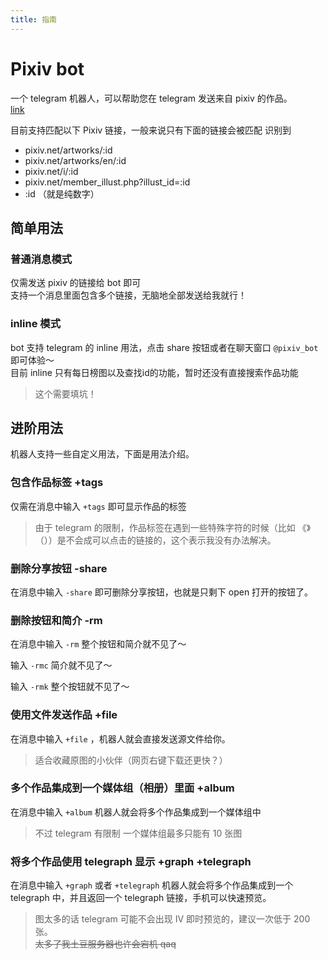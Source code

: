 ```yaml
---
title: 指南
---
```

# Pixiv bot
一个 telegram 机器人，可以帮助您在 telegram 发送来自 pixiv 的作品。  
[link](https://t.me/pixiv_bot)  

目前支持匹配以下 Pixiv 链接，一般来说只有下面的链接会被匹配 识别到
- pixiv.net/artworks/:id
- pixiv.net/artworks/en/:id
- pixiv.net/i/:id
- pixiv.net/member_illust.php?illust_id=:id
- :id （就是纯数字）
## 简单用法
### 普通消息模式
仅需发送 pixiv 的链接给 bot 即可  
支持一个消息里面包含多个链接，无脑地全部发送给我就行！

### inline 模式
bot 支持 telegram 的 inline 用法，点击 share 按钮或者在聊天窗口 `@pixiv_bot` 即可体验～  
目前 inline 只有每日榜图以及查找id的功能，暂时还没有直接搜索作品功能

> 这个需要填坑！

## 进阶用法
机器人支持一些自定义用法，下面是用法介绍。

### 包含作品标签 +tags
仅需在消息中输入 `+tags` 即可显示作品的标签  
> 由于 telegram 的限制，作品标签在遇到一些特殊字符的时候（比如 《》（））是不会成可以点击的链接的，这个表示我没有办法解决。  

### 删除分享按钮 -share
在消息中输入 `-share` 即可删除分享按钮，也就是只剩下 open 打开的按钮了。

### 删除按钮和简介 -rm

在消息中输入 `-rm` 整个按钮和简介就不见了～

输入 `-rmc` 简介就不见了～

输入 `-rmk` 整个按钮就不见了～
### 使用文件发送作品 +file

在消息中输入 `+file` ，机器人就会直接发送源文件给你。  
> 适合收藏原图的小伙伴（网页右键下载还更快？）

### 多个作品集成到一个媒体组（相册）里面 +album

在消息中输入 `+album` 机器人就会将多个作品集成到一个媒体组中  
> 不过 telegram 有限制 一个媒体组最多只能有 10 张图

### 将多个作品使用 telegraph 显示 +graph +telegraph

在消息中输入 `+graph` 或者 `+telegraph` 机器人就会将多个作品集成到一个 telegraph 中，并且返回一个 telegraph 链接，手机可以快速预览。

> 图太多的话 telegram 可能不会出现 IV 即时预览的，建议一次低于 200 张。  
~~太多了我土豆服务器也许会宕机 qaq~~
